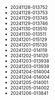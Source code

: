 
* 20241128-013752
* 20241128-013753
* 20241129-013745
* 20241129-013746
* 20241130-013510
* 20241130-013511
* 20241201-015129
* 20241201-015130
* 20241202-014119
* 20241202-014120
* 20241203-013938
* 20241203-013939
* 20241204-014004
* 20241204-014004
* 20241205-014001
* 20241205-014002
* 20241206-013841
